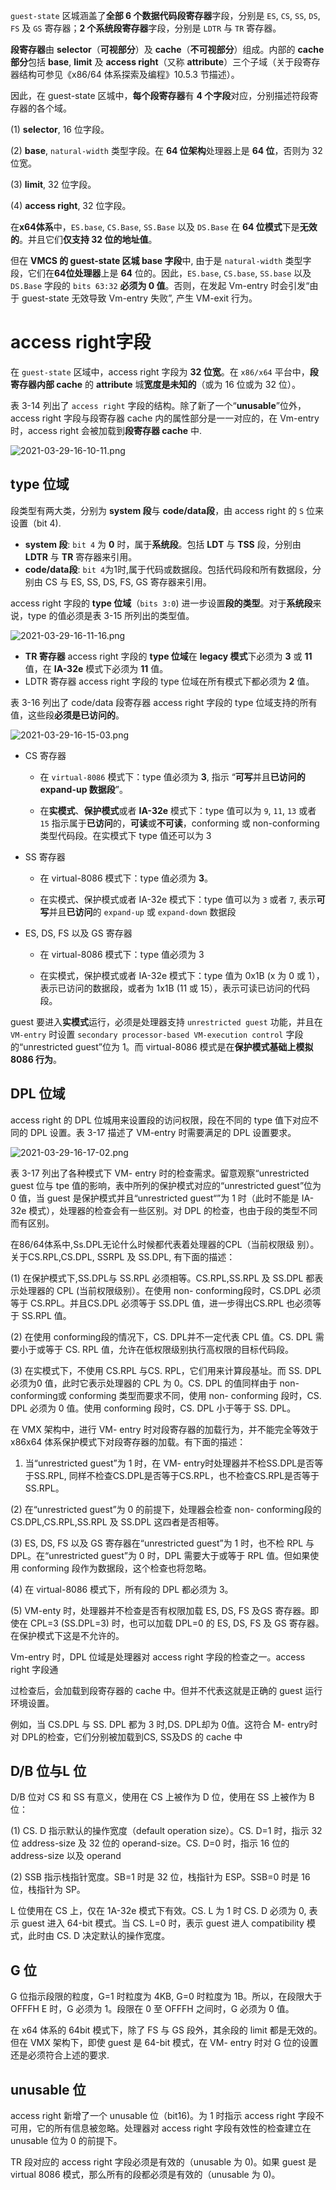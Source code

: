 
`guest-state` 区城涵盖了**全部 6 个数据代码段寄存器**字段，分别是 `ES`, `CS`, `SS`, `DS`, `FS` 及 `GS` 寄存器；**2 个系统段寄存器**字段，分别是 `LDTR` 与 `TR` 寄存器。

**段寄存器**由 **selector**（**可视部分**）及 **cache**（**不可视部分**）组成。内部的 **cache 部分**包括 **base**, **limit** 及 **access right**（又称 **attribute**）三个子域（关于段寄存器结构可参见《x86/64 体系探索及编程》10.5.3 节描述）。

因此，在 guest-state 区城中，**每个段寄存器**有 **4 个字段**对应，分别描述符段寄存器的各个域。

(1) **selector**, 16 位字段。

(2) **base**, `natural-width` 类型字段。在 **64 位架构**处理器上是 **64 位**，否则为 32 位宽。

(3) **limit**, 32 位字段。

(4) **access right**, 32 位字段。

在**x64体系**中，`ES.base`, `CS.Base`, `SS.Base` 以及 `DS.Base` 在 **64 位模式**下是**无效的**。并且它们**仅支持 32 位的地址值**。

但在 **VMCS 的 guest-state 区城 base 字段**中, 由于是 `natural-width` 类型字段，它们在**64位处理器**上是 **64** 位的。因此，`ES.base`, `CS.base`, `SS.base` 以及 `DS.Base` 字段的 `bits 63:32` **必须为 0 值**。否则，在发起 Vm-entry 时会引发“由于 guest-state 无效导致 Vm-entry 失败”, 产生 VM-exit 行为。

# access right字段

在 `guest-state` 区域中，access right 字段为 **32 位宽**。在 `x86/x64` 平台中，**段寄存器内部 cache** 的 **attribute** 城**宽度是未知的**（或为 16 位或为 32 位）。

表 3-14 列出了 `access right` 字段的结构。除了新了一个“**unusable**”位外，access  right 字段与段寄存器 cache 内的属性部分是一一对应的，在 Vm-entry 时，access right 会被加载到**段寄存器 cache** 中.

![2021-03-29-16-10-11.png](./images/2021-03-29-16-10-11.png)

## type 位域

段类型有两大类，分别为 **system 段**与 **code/data段**，由 access right 的 `S` 位来设置（bit 4).

* **system 段**: `bit 4` 为 **0** 时，属于**系统段**。包括 **LDT** 与 **TSS** 段，分别由 **LDTR** 与 **TR** 寄存器来引用。
* **code/data段**: `bit 4`为1时,属于代码或数据段。包括代码段和所有数据段，分别由 CS 与 ES, SS, DS, FS, GS 寄存器来引用。

access right 字段的 **type 位域**（`bits 3:0`) 进一步设置**段的类型**。对于**系统段**来说，type 的值必须是表 3-15 所列出的类型值。

![2021-03-29-16-11-16.png](./images/2021-03-29-16-11-16.png)

* **TR 寄存器** access right 字段的 **type 位域**在 **legacy 模式**下必须为 **3** 或 **11** 值，在 **IA-32e** 模式下必须为 **11** 值。
* LDTR 寄存器 access right 字段的 type 位域在所有模式下都必须为 **2** 值。

表 3-16 列出了 code/data 段寄存器 access right 字段的 type 位域支持的所有值，这些段**必须是已访问的**。

![2021-03-29-16-15-03.png](./images/2021-03-29-16-15-03.png)

* CS 寄存器

    * 在 `virtual-8086` 模式下：type 值必须为 **3**, 指示 “**可写**并且**已访问的 expand-up 数据段**”。

    * 在**实模式**、**保护模式**或者 **IA-32e** 模式下：type 值可以为 `9`, `11`, `13` 或者 `15` 指示属于**已访问**的，**可读**或**不可读**，conforming 或 non-conforming 类型代码段。在实模式下 type 值还可以为 3 

* SS 寄存器

    * 在 virtual-8086 模式下：type 值必须为 **3**。

    * 在实模式、保护模式或者 IA-32e 模式下：type 值可以为 `3` 或者 `7`, 表示**可写**并且**已访问**的 `expand-up` 或 `expand-down` 数据段

* ES, DS, FS 以及 GS 寄存器

    * 在 virtual-8086 模式下：type 值必须为 3

    * 在实模式，保护模式或者 IA-32e 模式下：type 值为 0x1B (x 为 0 或 1），表示已访问的数据段，或者为 1x1B (11 或 15），表示可读已访问的代码段。

guest 要进入**实模式**运行，必须是处理器支持 `unrestricted guest` 功能，并且在 `VM-entry` 时设置 `secondary processor-based VM-execution control` 字段的“unrestricted guest”位为 1。而 virtual-8086 模式是在**保护模式基础上模拟 8086 行为**。

## DPL 位域

access right 的 DPL 位城用来设置段的访问权限，段在不同的 type 值下对应不同的 DPL 设置。表 3-17 描述了 VM-entry 时需要满足的 DPL 设置要求。

![2021-03-29-16-17-02.png](./images/2021-03-29-16-17-02.png)

表 3-17 列出了各种模式下 VM- entry 时的检查需求。留意观察“unrestricted guest 位与 tpe 值的影响，表中所列的保护模式对应的“unrestricted guest”位为 0 值，当 guest 是保护模式并且“unrestricted guest“”为 1 时（此时不能是 IA-32e 模式），处理器的检查会有一些区别。对 DPL 的检查，也由于段的类型不同而有区别。

在86/64体系中,Ss.DPL无论什么时候都代表着处理器的CPL（当前权限级 别）。关于CS.RPL,CS.DPL, SSRPL 及 SS.DPL, 有下面的描述：

 (1) 在保护模式下,SS.DPL与 SS.RPL 必须相等。CS.RPL,SS.RPL 及 SS.DPL 都表示处理器的 CPL (当前权限级别）。在使用 non- conforming段时，CS.DPL 必须等于 CS.RPL。并且CS.DPL 必须等于 SS.DPL 值，进一步得出CS.RPL 也必须等于 SS.RPL 值。

 (2) 在使用 conforming段的情况下，CS. DPL并不一定代表 CPL 值。CS. DPL 需要小于或等于 CS. RPL 值，允许在低权限级别执行高权限的目标代码段。

 (3) 在实模式下，不使用 CS.RPL 与CS. RPL，它们用来计算段基址。而 SS. DPL 必须为0 值，此时它表示处理器的 CPL 为 0。CS. DPL 的值同样由于 non- conforming或  conforming 类型而要求不同，使用 non- conforming 段时，CS. DPL 必须为 0 值。使用  conforming 段时，CS. DPL 小于等于 SS. DPL。

在 VMX 架构中，进行 VM- entry 时对段寄存器的加载行为，并不能完全等效于 x86x64 体系保护模式下对段寄存器的加载。有下面的描述：

1) 当“unrestricted guest”为 1 时，在 VM- entry时处理器并不检SS.DPL是否等于SS.RPL, 同样不检查CS.DPL是否等于CS.RPL，也不检查CS.RPL是否等于SS.RPL。

 (2) 在“unrestricted guest”为 0 的前提下，处理器会检查 non- conforming段的 CS.DPL,CS.RPL,SS.RPL 及 SS.DPL 这四者是否相等。

 (3) ES, DS, FS 以及 GS 寄存器在“unrestricted guest”为 1 时，也不检 RPL 与 DPL。在“unrestricted guest”为 0 时，DPL 需要大于或等于 RPL 值。但如果使用  conforming 段作为数据段，这个检查也将忽略。

 (4) 在 virtual-8086 模式下，所有段的 DPL 都必须为 3。

 (5) VM-enty 时，处理器并不检查是否有权限加载 ES, DS, FS 及GS 寄存器。即使在 CPL=3 (SS.DPL=3) 时，也可以加载 DPL=0 的 ES, DS, FS 及 GS 寄存器。在保护模式下这是不允许的。

 Vm-entry 时，DPL 位域是处理器对 access right 字段的检查之一。access right 字段通

过检查后，会加载到段寄存器的 cache 中。但并不代表这就是正确的 guest 运行环境设置。

例如，当 CS.DPL 与 SS. DPL 都为 3 时,DS. DPL却为 0值。这符合 M- entry时对 DPL的检查，它们分别被加载到CS, SS及DS 的 cache 中

## D/B 位与L 位

D/B 位对 CS 和 SS 有意义，使用在 CS 上被作为 D 位，使用在 SS 上被作为 B 位：

 (1) CS. D 指示默认的操作宽度（default operation size）。CS. D=1 时，指示 32 位  address-size 及 32 位的 operand-size。CS. D=0 时，指示 16 位的 address-size 以及 operand

 (2) SSB 指示栈指针宽度。SB=1 时是 32 位，栈指针为 ESP。SSB=0 时是 16 位，栈指针为 SP。

L 位使用在 CS 上，仅在 1A-32e 模式下有效。CS. L 为 1 时 CS. D 必须为 0, 表示  guest 进入 64-bit 模式。当 CS. L=0 时，表示 guest 进人 compatibility 模式，此时由 CS. D 决定默认的操作宽度。

## G 位

G 位指示段限的粒度，G=1 时粒度为 4KB, G=0 时粒度为 1B。所以，在段限大于  OFFFH E 时，G 必须为 1。段限在 0 至 OFFFH 之间时，G 必须为 0 值。

在 x64 体系的 64bit 模式下，除了 FS 与 GS 段外，其余段的 limit 都是无效的。但在 VMX 架构下，即使 guest 是 64-bit 模式，在 VM- entry 时对 G 位的设置还是必须符合上述的要求.

## unusable 位

access right 新增了一个 unusable 位（bit16)。为 1 时指示 access right 字段不可用，它的所有信息被忽略。处理器对 access right 字段有效性的检查建立在 unusable 位为 0 的前提下。

TR 段对应的 access right 字段必须是有效的（unusable 为 0)。如果 guest 是 virtual 8086 模式，那么所有的段都必须是有效的（unusable 为 0)。